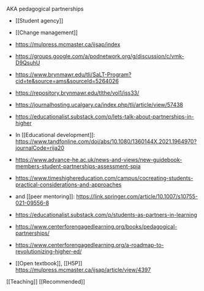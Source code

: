 AKA pedagogical partnerships

- [[Student agency]]
- [[Change management]]

- https://mulpress.mcmaster.ca/ijsap/index
- https://groups.google.com/a/podnetwork.org/g/discussion/c/vmk-D9QsuhU
- https://www.brynmawr.edu/tli/SaLT-Program?cid=te&source=ams&sourceId=5264026
- https://repository.brynmawr.edu/tlthe/vol1/iss33/
- https://journalhosting.ucalgary.ca/index.php/tli/article/view/57438

- https://educationalist.substack.com/p/lets-talk-about-partnerships-in-higher

- In [[Educational development]]: https://www.tandfonline.com/doi/abs/10.1080/1360144X.2021.1964970?journalCode=rija20

- https://www.advance-he.ac.uk/news-and-views/new-guidebook-members-student-partnerships-assessment-spia

- https://www.timeshighereducation.com/campus/cocreating-students-practical-considerations-and-approaches

- and [[peer mentoring]]: https://link.springer.com/article/10.1007/s10755-021-09556-8
- https://educationalist.substack.com/p/students-as-partners-in-learning
- https://www.centerforengagedlearning.org/books/pedagogical-partnerships/

- https://www.centerforengagedlearning.org/a-roadmap-to-revolutionizing-higher-ed/

- [[Open textbook]], [[H5P]] https://mulpress.mcmaster.ca/ijsap/article/view/4397

[[Teaching]] [[Recommended]]
